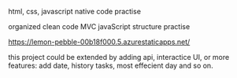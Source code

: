 html, css, javascript native code practise

organized clean code
MVC javaScript structure practise


https://lemon-pebble-00b18f000.5.azurestaticapps.net/

this project could be extended by adding api, interactice UI, or more features: add date, history tasks, most effecient day and so on.
